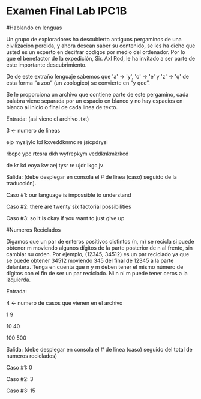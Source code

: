 Examen Final Lab IPC1B
===========


#Hablando en lenguas

Un grupo de exploradores ha descubierto antiguos pergaminos de una civilizacion perdida, y ahora desean saber su contenido, se les ha dicho que usted es un experto en decifrar codigos por medio del ordenador. Por lo que el benefactor de la expedición, Sir. Axl Rod, le ha invitado a ser parte de este importante descubrimiento.

De de este extraño lenguaje sabemos que 'a' → 'y', 'o' → 'e' y 'z' → 'q'  de esta forma “a zoo” (un zoologico) se convierte en “y qee”.

Se le proporciona un archivo que contiene parte de este pergamino, cada palabra viene separada por un espacio en blanco y no hay espacios en blanco al inicio o final de cada linea de texto.


Entrada: (asi viene el archivo .txt)

3 ← numero de lineas

ejp mysljylc kd kxveddknmc re jsicpdrysi

rbcpc ypc rtcsra dkh wyfrepkym veddknkmkrkcd

de kr kd eoya kw aej tysr re ujdr lkgc jv



Salida: (debe desplegar en consola el # de linea (caso) seguido de la traducción).

Caso #1: our language is impossible to understand  

Caso #2: there are twenty six factorial possibilities  

Caso #3: so it is okay if you want to just give up  




#Numeros Reciclados


Digamos que un par de enteros positivos distintos (n, m) se recicla si puede obtener m moviendo algunos dígitos de la parte posterior de n al frente, sin cambiar su orden. Por ejemplo, (12345, 34512) es un par reciclado ya que se puede obtener 34512 moviendo 345 del final de 12345 a la parte delantera. 
Tenga en cuenta que n y m deben tener el mismo número de dígitos con el fin de ser un par reciclado. Ni n ni m puede tener ceros a la izquierda.

Entrada:

4 ← numero de casos que vienen en el archivo

1 9

10 40

100 500

Salida: (debe desplegar en consola el # de linea (caso) seguido del total de numeros reciclados)

Caso #1: 0

Caso #2: 3

Caso #3: 15



